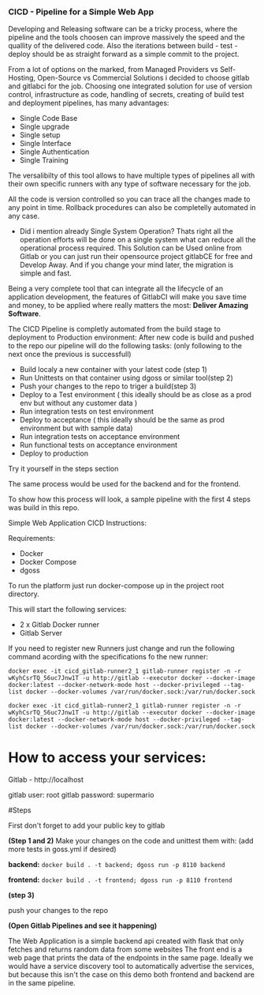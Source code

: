 ### CICD - Pipeline for a Simple Web App

Developing and Releasing software can be a tricky process, where the pipeline and the tools choosen can improve massively the speed and the quallity of the delivered code. Also the iterations between build - test - deploy should be as straight forward as a simple commit to the project.

From a lot of options on the marked, from Managed Providers vs Self-Hosting, Open-Source vs Commercial Solutions i decided to choose gitlab and gitlabci for the job.
Choosing one integrated solution for use of version control, infrastructure as code, handling of secrets, creating of build test and deployment pipelines, has many advantages:

- Single Code Base
- Single upgrade 
- Single setup
- Single Interface
- Single Authentication
- Single Training

The versalibilty of this tool allows to have multiple types of pipelines all with their own specific runners with any type of software necessary for the job.

All the code is version controlled so you can trace all the changes made to any point in time. 
Rollback procedures can also be completelly automated in any case.

- Did i mention already Single System Operation? Thats right all the operation efforts will be done on a single system what can reduce all the operational process required.
This Solution can be Used online from Gitlab or you can just run their opensource project gitlabCE for free and Develop Away. And if you change your mind later, the migration is simple and fast.

Being a very complete tool that can integrate all the lifecycle of an application development, the features of GitlabCI will make you save time and money, to be applied where really matters the most: **Deliver Amazing Software**.


The CICD Pipeline is completly automated from the build stage to deployment to Production environment:
After new code is build and pushed to the repo our pipeline will do the following tasks:
(only following to the next once the previous is successfull)

- Build localy a new container with your latest code (step 1)
- Run Unittests on that container using dgoss or similar tool(step 2)
- Push your changes to the repo to triger a build(step 3)
- Deploy to a Test environment ( this ideally should be as close as a prod env but without any customer data ) 
- Run integration tests on test environment
- Deploy to acceptance ( this ideally should be the same as prod environment but with sample data) 
- Run integration tests on acceptance environment
- Run functional tests on acceptance environment
- Deploy to production

Try it yourself in the steps section

The same process would be used for the backend and for the frontend.

To show how this process will look, a sample pipeline with the first 4 steps was build in this repo.

Simple Web Application CICD Instructions:

Requirements:
- Docker
- Docker Compose
- dgoss

To run the platform just run docker-compose up in the project root directory.

This will start the following services:

- 2 x Gitlab Docker runner
- Gitlab Server

If you need to register new Runners just change and run the following command acording with the specifications fo the new runner:

`docker exec -it cicd_gitlab-runner2_1 gitlab-runner register -n -r  wKyhCsrTQ_56uc7Jnw1T -u http://gitlab --executor docker --docker-image docker:latest --docker-network-mode host --docker-privileged --tag-list docker --docker-volumes /var/run/docker.sock:/var/run/docker.sock`

`docker exec -it cicd_gitlab-runner2_1 gitlab-runner register -n -r  wKyhCsrTQ_56uc7Jnw1T -u http://gitlab --executor docker --docker-image docker:latest --docker-network-mode host --docker-privileged --tag-list docker --docker-volumes /var/run/docker.sock:/var/run/docker.sock`

# How to access your services:
Gitlab - http://localhost

gitlab user: root
gitlab password: supermario

#Steps

First don't forget to add your public key to gitlab

**(Step 1 and 2)** 
Make your changes on the code and unittest them with:
(add more tests in goss.yml if desired)

**backend:** `docker build . -t backend; dgoss run -p 8110 backend`

**frontend:** `docker build . -t frontend; dgoss run -p 8110 frontend`

**(step 3)**

push your changes to the repo

**(Open Gitlab Pipelines and see it happening)**
 
The Web Application is a simple backend api created with flask that only fetches and returns random data from some websites 
The front end is a web page that prints the data of the endpoints in the same page.
Ideally we would have a service discovery tool to automatically advertise the services, but because this isn't the case on this demo both frontend and backend are in the same pipeline. 

